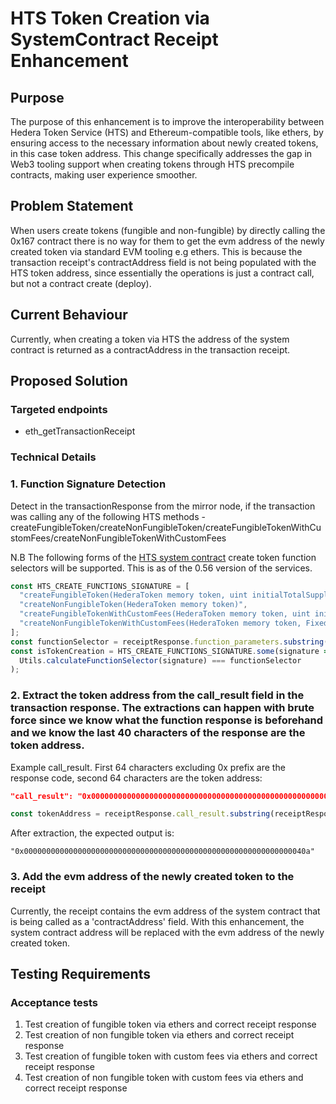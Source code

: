 # HTS Token Creation via SystemContract Receipt Enhancement

## Purpose
The purpose of this enhancement is to improve the interoperability between Hedera Token Service (HTS) and Ethereum-compatible tools, like ethers, by ensuring access to the necessary information about newly created tokens, in this case token address. This change specifically addresses the gap in Web3 tooling support when creating tokens through HTS precompile contracts, making user experience smoother.


## Problem Statement
When users create tokens (fungible and non-fungible) by directly calling the 0x167 contract there is no way for them to get the evm address of the newly created token via standard EVM tooling e.g ethers. This is because the transaction receipt's contractAddress field is not being populated with the HTS token address, since essentially the operations is just a contract call, but not a contract create (deploy).

## Current Behaviour

Currently, when creating a token via HTS the address of the system contract is returned as a contractAddress in the transaction receipt.

## Proposed Solution

### Targeted endpoints

- eth_getTransactionReceipt

### Technical Details

### 1. Function Signature Detection

Detect in the transactionResponse from the mirror node, if the transaction was calling any of the following HTS methods - createFungibleToken/createNonFungibleToken/createFungibleTokenWithCustomFees/createNonFungibleTokenWithCustomFees

N.B The following forms of the [HTS system contract](https://github.com/hashgraph/hedera-smart-contracts/tree/v0.10.1/contracts/system-contracts/hedera-token-service) create token function selectors will be supported. This is as of the 0.56 version of the services.

```javascript
const HTS_CREATE_FUNCTIONS_SIGNATURE = [
  "createFungibleToken(HederaToken memory token, uint initialTotalSupply, uint decimals)",
  "createNonFungibleToken(HederaToken memory token)",
  "createFungibleTokenWithCustomFees(HederaToken memory token, uint initialTotalSupply, uint decimals, FixedFee[] memory fixedFees, FractionalFee[] memory fractionalFees)",
  "createNonFungibleTokenWithCustomFees(HederaToken memory token, FixedFee[] memory fixedFees, RoyaltyFee[] memory royaltyFees)"
];
const functionSelector = receiptResponse.function_parameters.substring(0, FUNCTION_SELECTOR_CHAR_LENGTH);
const isTokenCreation = HTS_CREATE_FUNCTIONS_SIGNATURE.some(signature => 
  Utils.calculateFunctionSelector(signature) === functionSelector
);
```

### 2. Extract the token address from the call_result field in the transaction response. The extractions can happen with brute force since we know what the function response is beforehand and we know the last 40 characters of the response are the token address.

Example call_result. First 64 characters excluding 0x prefix are the response code, second 64 characters are the token address:
```json
"call_result": "0x0000000000000000000000000000000000000000000000000000000000000016000000000000000000000000000000000000000000000000000000000000040a"
```

```javascript
const tokenAddress = receiptResponse.call_result.substring(receiptResponse.call_result.length - 40);
```
After extraction, the expected output is:
```
"0x000000000000000000000000000000000000000000000000000000000000040a"
```

### 3. Add the evm address of the newly created token to the receipt

Currently, the receipt contains the evm address of the system contract that is being called as a 'contractAddress' field. With this enhancement, the system contract address will be replaced with the evm address of the newly created token.

## Testing Requirements

### Acceptance tests
   1. Test creation of fungible token via ethers and correct receipt response
   2. Test creation of non fungible token via ethers and correct receipt response
   3. Test creation of fungible token with custom fees via ethers and correct receipt response
   4. Test creation of non fungible token with custom fees via ethers and correct receipt response
